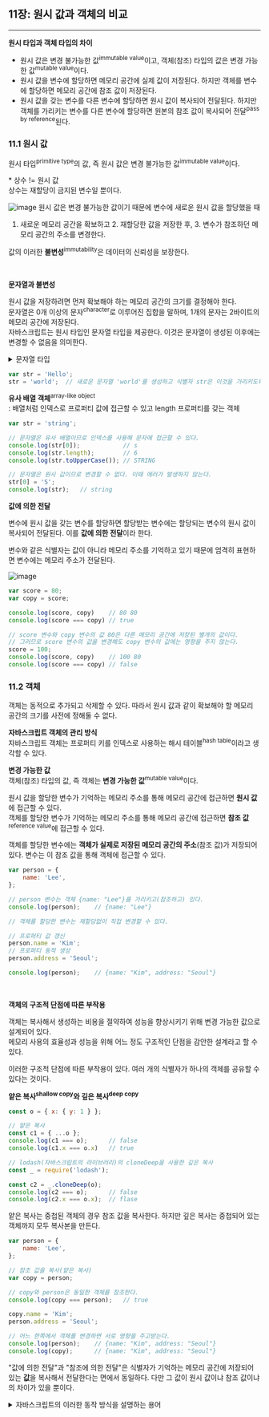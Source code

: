 ## 11장: 원시 값과 객체의 비교
---

**원시 타입과 객체 타입의 차이**
- 원시 값은 변경 불가능한 값<sup>immutable value</sup>이고, 객체(참조) 타입의 값은 변경 가능한 값<sup>mutable value</sup>이다.
- 원시 값을 변수에 할당하면 메모리 공간에 실제 값이 저장된다. 하지만 객체를 변수에 할당하면 메모리 공간에 참조 값이 저장된다.
- 원시 값을 갖는 변수를 다른 변수에 할당하면 원시 값이 복사되어 전달된다. 하지만 객체를 가리키는 변수를 다른 변수에 할당하면 원본의 참조 값이 복사되어 전달<sup>pass by reference</sup>된다.

### 11.1 원시 값

원시 타입<sup>primitive type</sup>의 값, 즉 원시 값은 변경 불가능한 값<sup>immutable value</sup>이다.

&ast; 상수 != 원시 값  
상수는 재할당이 금지된 변수일 뿐이다.

![image](https://github.com/parkyolo/study-js-deep-dive/assets/39394642/8c941bc5-04a1-4952-bfad-b1dac81c101a)
원시 값은 변경 불가능한 값이기 때문에 변수에 새로운 원시 값을 할당했을 때
1. 새로운 메모리 공간을 확보하고 2. 재할당한 값을 저장한 후, 3. 변수가 참조하던 메모리 공간의 주소를 변경한다.


값의 이러한 **불변성**<sup>immutability</sup>은 데이터의 신뢰성을 보장한다.

<br>

**문자열과 불변성**

원시 값을 저장하려면 먼저 확보해야 하는 메모리 공간의 크기를 결정해야 한다.<br>
문자열은 0개 이상의 문자<sup>character</sup>로 이루어진 집합을 말하며, 1개의 문자는 2바이트의 메모리 공간에 저장된다.<br>
자바스크립트는 원시 타입인 문자열 타입을 제공한다. 이것은 문자열이 생성된 이후에는 변경할 수 없음을 의미한다.

<details>
<summary>문자열 타입</summary>

- C에는 하나의 문자를 위한 데이터 타입(char)이 있을 뿐 문자열 타입은 존재하지 않는다. 문자열을 문자의 배열로 처리한다.  
- 자바에서는 문자열을 String 객체로 처리한다.
</details>


```javascript
var str = 'Hello';
str = 'world';  // 새로운 문자열 'world'를 생성하고 식별자 str은 이것을 가리키도록 변경된다.
```

**유사 배열 객체**<sup>array-like object</sup>  
: 배열처럼 인덱스로 프로퍼티 값에 접근할 수 있고 length 프로퍼티를 갖는 객체


```javascript
var str = 'string';

// 문자열은 유사 배열이므로 인덱스를 사용해 문자에 접근할 수 있다.
console.log(str[0]);            // s
console.log(str.length);        // 6
console.log(str.toUpperCase()); // STRING

// 문자열은 원시 값이므로 변경할 수 없다. 이때 에러가 발생하지 않는다.
str[0] = 'S';
console.log(str);   // string
```


**값에 의한 전달**

변수에 원시 값을 갖는 변수를 할당하면 할당받는 변수에는 할당되는 변수의 원시 값이 복사되어 전달된다. 이를 **값에 의한 전달**이라 한다.
  
변수와 같은 식별자는 값이 아니라 메모리 주소를 기억하고 있기 때문에 엄격히 표현하면 변수에는 메모리 주소가 전달된다.

![image](https://github.com/parkyolo/study-js-deep-dive/assets/39394642/8680db4c-0183-4272-9c9d-0da8619b9000)


```javascript
var score = 80;
var copy = score;   

console.log(score, copy)    // 80 80
console.log(score === copy) // true

// score 변수와 copy 변수의 값 80은 다른 메모리 공간에 저장된 별개의 값이다.
// 그러므로 score 변수의 값을 변경해도 copy 변수의 값에는 영향을 주지 않는다.
score = 100;
console.log(score, copy)    // 100 80
console.log(score === copy) // false
```


### 11.2 객체

객체는 동적으로 추가되고 삭제할 수 있다. 따라서 원시 값과 같이 확보해야 할 메모리 공간의 크기를 사전에 정해둘 수 없다.

**자바스크립트 객체의 관리 방식**<br>
자바스크립트 객체는 프로퍼티 키를 인덱스로 사용하는 해시 테이블<sup>hash table</sup>이라고 생각할 수 있다.


**변경 가능한 값**
<br>
객체(참조) 타입의 값, 즉 객체는 **변경 가능한 값**<sup>mutable value</sup>이다.

원시 값을 할당한 변수가 기억하는 메모리 주소를 통해 메모리 공간에 접근하면 **원시 값**에 접근할 수 있다.<br>
객체를 할당한 변수가 기억하는 메모리 주소를 통해 메모리 공간에 접근하면 **참조 값**<sup>reference value</sup>에 접근할 수 있다.

객체를 할당한 변수에는 **객체가 실제로 저장된 메모리 공간의 주소**(참조 값)가 저장되어 있다. 변수는 이 참조 값을 통해 객체에 접근할 수 있다.


```javascript
var person = {
    name: 'Lee',
};

// person 변수는 객체 {name: "Lee"}를 가리키고(참조하고) 있다.
console.log(person);    // {name: "Lee"}

// 객체를 할당한 변수는 재할당없이 직접 변경할 수 있다.

// 프로퍼티 값 갱신
person.name = 'Kim';
// 프로퍼티 동적 생성
person.address = 'Seoul';

console.log(person);    // {name: "Kim", address: "Seoul"}
```

<br>

**객체의 구조적 단점에 따른 부작용**

객체는 복사해서 생성하는 비용을 절약하여 성능을 향상시키기 위해 변경 가능한 값으로 설계되어 있다.  
메모리 사용의 효율성과 성능을 위해 어느 정도 구조적인 단점을 감안한 설계라고 할 수 있다.

이러한 구조적 단점에 따른 부작용이 있다. 여러 개의 식별자가 하나의 객체를 공유할 수 있다는 것이다.

**얕은 복사<sup>shallow copy</sup>와 깊은 복사<sup>deep copy</sup>**

```javascript
const o = { x: { y: 1 } };

// 얕은 복사
const c1 = { ...o };
console.log(c1 === o);      // false
console.log(c1.x === o.x)   // true

// lodash(자바스크립트의 라이브러리)의 cloneDeep을 사용한 깊은 복사
const _ = require('lodash');

const c2 = _.cloneDeep(o);
console.log(c2 === o);      // false
console.log(c2.x === o.x);  // flase
```

얕은 복사는 중첩된 객체의 경우 참조 값을 복사한다. 하지만 깊은 복사는 중첩되어 있는 객체까지 모두 복사본을 만든다.


```javascript
var person = {
    name: 'Lee',
};

// 참조 값을 복사(얕은 복사)
var copy = person;

// copy와 person은 동일한 객체를 참조한다.
console.log(copy === person);   // true

copy.name = 'Kim';
person.address = 'Seoul';

// 어느 한쪽에서 객체를 변경하면 서로 영향을 주고받는다.
console.log(person);    // {name: "Kim", address: "Seoul"}
console.log(copy);      // {name: "Kim", address: "Seoul"}
```


"값에 의한 전달"과 "참조에 의한 전달"은 식별자가 기억하는 메모리 공간에 저장되어 있는 **값**을 복사해서 전달한다는 면에서 동일하다. 다만 그 값이 원시 값이냐 참조 값이냐의 차이가 있을 뿐이다.

<details>
<summary>자바스크립트의 이러한 동작 방식을 설명하는 용어</summary>
  
자바스크립트에는 이 같은 동작을 설명하는 정확한 용어가 존재하지 않는다. 때문에 "값에 의한 전달"이나 "참조에 의한 전달"이라는 용어를 사용하지 않고 "공유에 의한 전달"이라고 표현하는 경우도 있다. 하지만 이 용어 또한 ECMAScript 사양에 정의된 공식적인 용어는 아니며 자바스크립트의 동작 방식을 정확히 설명하지 못한다.<br>
따라서 다른 프로그래밍 언어의 "참조에 의한 전달"과 의미가 정확히 일치하지 않는다는 점에 주의해야 한다.

</details>
